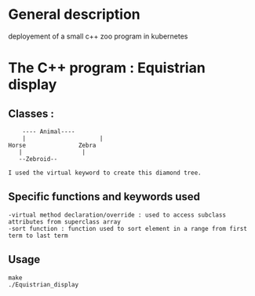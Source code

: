 # General description 
deployement of a small c++ zoo program in kubernetes 

# The C++ program : Equistrian display

## Classes :
		---- Animal----
		|				      |
	Horse				Zebra
	   |				 |
	   --Zebroid--

	I used the virtual keyword to create this diamond tree. 

## Specific functions and keywords used

	-virtual method declaration/override : used to access subclass attributes from superclass array
	-sort function : function used to sort element in a range from first term to last term


## Usage
	make
	./Equistrian_display
